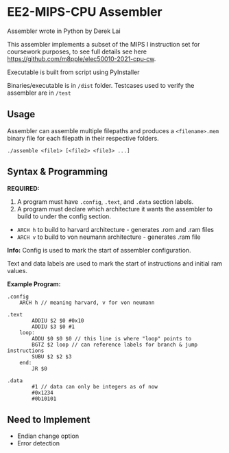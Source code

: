 # EE2-MIPS-CPU Assembler

Assembler wrote in Python by Derek Lai

This assembler implements a subset of the MIPS I instruction set for coursework purposes, to see full details see here https://github.com/m8pple/elec50010-2021-cpu-cw.

Executable is built from script using PyInstaller

Binaries/executable is in `/dist` folder.
Testcases used to verify the assembler are in `/test`

## Usage

Assembler can assemble multiple filepaths and produces a `<filename>.mem` binary file for each filepath in their respective folders.

`./assemble <file1> [<file2> <file3> ...]`

## Syntax & Programming

**REQUIRED:**
1. A program must have `.config`, `.text`, and `.data` section labels.
2. A program must declare which architecture it wants the assembler to build to under the config section.
- `ARCH h` to build to harvard architecture - generates .rom and .ram files
- `ARCH v` to build to von neumann architecture - generates .ram file

**Info:**
Config is used to mark the start of assembler configuration.

Text and data labels are used to mark the start of instructions and initial ram values.

**Example Program:**
```
.config
	ARCH h // meaning harvard, v for von neumann

.text
		ADDIU $2 $0 #0x10
		ADDIU $3 $0 #1
	loop:
		ADDU $0 $0 $0 // this line is where "loop" points to
		BGTZ $2 loop // can reference labels for branch & jump instructions
		SUBU $2 $2 $3
	end:
		JR $0

.data
		#1 // data can only be integers as of now
		#0x1234
		#0b10101
```

## Need to Implement
- Endian change option
- Error detection
